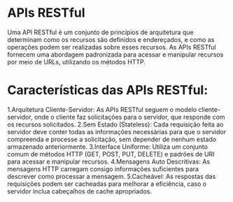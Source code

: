 APIs RESTful
============
Uma API RESTful é um conjunto de princípios de arquitetura que determinam como os recursos são definidos e endereçados, e como as operações podem ser realizadas sobre esses recursos. As APIs RESTful fornecem uma abordagem padronizada para acessar e manipular recursos por meio de URLs, utilizando os métodos HTTP. 

# Características das APIs RESTful:
1.Arquitetura Cliente-Servidor: As APIs RESTful seguem o modelo cliente-servidor, onde o cliente faz solicitações para o servidor, que responde com os recursos solicitados.
2.Sem Estado (Stateless): Cada requisição feita ao servidor deve conter todas as informações necessárias para que o servidor compreenda e processe a solicitação, sem depender de nenhum estado armazenado anteriormente.
3.Interface Uniforme: Utiliza um conjunto comum de métodos HTTP (GET, POST, PUT, DELETE) e padrões de URI para acessar e manipular recursos.
4.Mensagens Auto Descritivas: As mensagens HTTP carregam consigo informações suficientes para descrever como processar a mensagem.
5.Cacheável: As respostas das requisições podem ser cacheadas para melhorar a eficiência, caso o servidor inclua cabeçalhos de cache apropriados.
